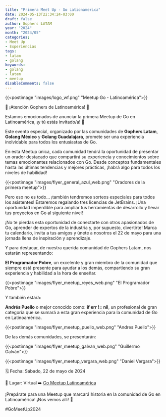 ```yaml
---
title: "Primera Meet Up - Go Lationamerica"
date: 2024-05-13T22:34:24-03:00
draft: false
author: Gophers LATAM
year: "2024"
month: "2024/05"
categories:
- Meet Up 
- Experiencias
tags:
- latam
- golang
keywords:
- golang
- latam
- meetup
disableComments: false
---
```


{{<postimage "images/logo_wf.png" "Meetup Go - Latinoamérica">}}

🚀 ¡Atención Gophers de Latinoamérica! 🚀

Estamos emocionados de anunciar la primera Meetup de Go en Latinoamérica, ¡y tú estás invitado/a! 🎉

<!--more-->
Este evento especial, organizado por las comunidades de **Gophers Latam**, **Golang México** y **Golang Guadalajara**, promete ser una experiencia inolvidable para todos los entusiastas de Go.

En esta Meetup única, cada comunidad tendrá la oportunidad de presentar un orador destacado que compartirá su experiencia y conocimientos sobre temas emocionantes relacionados con Go. Desde conceptos fundamentales hasta las últimas tendencias y mejores prácticas, ¡habrá algo para todos los niveles de habilidad!

{{<postimage "images/flyer_general_azul_web.png" "Oradores de la primera meetup">}}

Pero eso no es todo... ¡también tendremos sorteos especiales para todos los asistentes! Estaremos regalando tres licencias de JetBrains. ¡Una oportunidad imperdible para ampliar tus herramientas de desarrollo y llevar tus proyectos en Go al siguiente nivel!

¡No te pierdas esta oportunidad de conectarte con otros apasionados de Go, aprender de expertos de la industria y, por supuesto, divertirte! Marca tu calendario, invita a tus amigos y únete a nosotros el 22 de mayo para una jornada llena de inspiración y aprendizaje.

Y para destacar, de nuestra querida comunidad de Gophers Latam, nos estarán representando:

**El Programador Pobre**, un excelente y gran miembro de la comunidad que siempre está presente para ayudar a los demás, compartiendo su gran experiencia y habilidad a la hora de enseñar.

{{<postimage "images/flyer_meetup_reyes_web.png" "El Programador Pobre">}}

Y también estará:

**Andrés Puello** o mejor conocido como: **if err != nil**, un profesional de gran categoría que se sumará a esta gran experiencia para la comunidad de Go en Latinoamérica.

{{<postimage "images/flyer_meetup_puello_web.png" "Andres Puello">}}


De las demás comunidades, se presentarán:

{{<postimage "images/flyer_meetup_galvan_web.png" "Guillermo Galván">}}

{{<postimage "images/flyer_meetup_vergara_web.png" "Daniel Vergara">}}

🗓️ Fecha: Sábado, 22 de mayo de 2024

📍 Lugar: Virtual ➡️ [Go Meetup Latinoamérica](bit.ly/1-go-latam)

¡Prepárate para una Meetup que marcará historia en la comunidad de Go en Latinoamérica! ¡Nos vemos allí! 👋

#GoMeetUp2024
